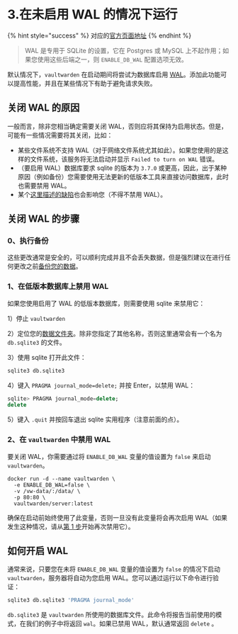# 3.在未启用 WAL 的情况下运行

{% hint style="success" %}
对应的[官方页面地址](https://github.com/dani-garcia/vaultwarden/wiki/Running-without-WAL-enabled)
{% endhint %}

> WAL 是专用于 SQLite 的设置，它在 Postgres 或 MySQL 上不起作用；如果您使用这些后端之一，则 `ENABLE_DB_WAL` 配置选项无效。

默认情况下，`vaultwarden` 在启动期间将尝试为数据库启用 [WAL](https://sqlite.org/wal.html)。添加此功能可以提高性能，并且在某些情况下有助于避免请求失败。

## 关闭 WAL 的原因 <a href="#reasons-to-turn-wal-off" id="reasons-to-turn-wal-off"></a>

一般而言，除非您相当确定需要关闭 WAL，否则应将其保持为启用状态。但是，可能有一些情况需要将其关闭，比如：

* 某些文件系统不支持 WAL（对于网络文件系统尤其如此）。如果您使用的是这样的文件系统，该服务将无法启动并显示 `Failed to turn on WAL` 错误。
* （要启用 WAL）数据库要求 sqlite 的版本为 `3.7.0` 或更高，因此，出于某种原因（例如备份）您需要使用无法更新的低版本工具来直接访问数据库，此时也需要禁用 WAL。
* 某个[这里描述的缺陷](https://sqlite.org/wal.html#advantages)也会影响您（不得不禁用 WAL）。

## 关闭 WAL 的步骤 <a href="#how-to-turn-wal-off" id="how-to-turn-wal-off"></a>

### 0、执行备份 <a href="#0-make-backup" id="0-make-backup"></a>

这些更改通常是安全的，可以顺利完成并且不会丢失数据，但是强烈建议在进行任何更改之前[备份您的数据](../../other-information/backing-up-your-vault.md)。

### 1、在低版本数据库上禁用 WAL <a href="#1-disable-wal-on-old-db" id="1-disable-wal-on-old-db"></a>

如果您使用启用了 WAL 的低版本数据库，则需要使用 sqlite 来禁用它：

1）停止 `vaultwarden`

2）定位您的[数据文件夹](../changing-persistent-data-location.md)。除非您指定了其他名称，否则这里通常会有一个名为 `db.sqlite3` 的文件。

3）使用 sqlite 打开此文件：

```sql
sqlite3 db.sqlite3
```

4）键入 `PRAGMA journal_mode=delete;` 并按 Enter，以禁用 WAL：

```sql
sqlite> PRAGMA journal_mode=delete;
delete
```

5）键入 `.quit` 并按回车退出 sqlite 实用程序（注意前面的点）。

### 2、在 `vaultwarden` 中禁用 WAL <a href="#2-disable-wal-in-vaultwarden" id="2-disable-wal-in-vaultwarden"></a>

要关闭 WAL，你需要通过将 `ENABLE_DB_WAL` 变量的值设置为 `false` 来启动 `vaultwarden`。

```shell
docker run -d --name vaultwarden \
  -e ENABLE_DB_WAL=false \
  -v /vw-data/:/data/ \
  -p 80:80 \
  vaultwarden/server:latest
```

确保在启动前始终使用了此变量，否则一旦没有此变量将会再次启用 WAL（如果发生这种情况，请从[第 1 步](running-without-wal-enabled.md#1-disable-wal-on-old-db)开始再次禁用它）。

## 如何开启 WAL <a href="#how-to-turn-wal-on" id="how-to-turn-wal-on"></a>

通常来说，只要您在未将 `ENABLE_DB_WAL` 变量的值设置为 `false` 的情况下启动 `vaultwarden`，服务器将自动为您启用 WAL。您可以通过运行以下命令进行验证：

```sql
sqlite3 db.sqlite3 'PRAGMA journal_mode'
```

`db.sqlite3` 是 `vaultwarden` 所使用的数据库文件。此命令将报告当前使用的模式，在我们的例子中将返回 `wal`。如果已禁用 WAL，默认通常返回 `delete` 。
